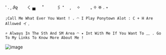    
'   .    ,   𝜗ϱ　　ㄑ   ▄   　 ˚　　　🖇️   ⁺　    ,  　✧　　 ₊    ♱     𖤐    .    ⋆ 
   
 `;𝙲𝚊𝚕𝚕 𝙼𝚎 𝚆𝚑𝚊𝚝 𝙴𝚟𝚎𝚛 𝚈𝚘𝚞 𝚆𝚊𝚗𝚝 ! . ◠ 𝙸 𝙿𝚕𝚊𝚢 𝙿𝚘𝚗𝚢𝚝𝚘𝚠𝚗 𝙰𝚕𝚘𝚝 : 𝙲 + 𝙷 𝙰𝚛𝚎 𝙰𝚕𝚕𝚘𝚠𝚎𝚍 イ﹐`
 
  `⌕ 𝙰𝚕𝚠𝚊𝚢𝚜 𝙸𝚗 𝚃𝚑𝚎 𝚂𝚝𝚑 𝙰𝚗𝚍 𝚂𝙼 𝙰𝚛𝚎𝚊 ◠ ✦ 𝙸𝚗𝚝 𝚆𝚒𝚝𝚑 𝙼𝚎 𝙸𝚏 𝚈𝚘𝚞 𝚆𝚊𝚗𝚝 𝚃𝚘 ﹏ . 𝙶𝚘 𝚃𝚘 𝙼𝚢 𝙻𝚒𝚗𝚔𝚜 𝚃𝚘 𝙺𝚗𝚘𝚠 𝙼𝚘𝚛𝚎 𝙰𝚋𝚘𝚞𝚝 𝙼𝚎 !`

![image](https://github.com/Flamesiii/Flamesiii/assets/134642966/f13758d6-62ef-4b86-9921-b5d78e040c0c)



<!---
Flamesiii/Flamesiii is a ✨ special ✨ repository because its `README.md` (this file) appears on your GitHub profile.
You can click the Preview link to take a look at your changes.
--->
